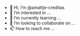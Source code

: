 - 👋 Hi, I’m @amattje-creditas
- 👀 I’m interested in ...
- 🌱 I’m currently learning ...
- 💞️ I’m looking to collaborate on ...
- 📫 How to reach me ...

<!---
amattje-creditas/amattje-creditas is a ✨ special ✨ repository because its `README.md` (this file) appears on your GitHub profile.
You can click the Preview link to take a look at your changes.
--->
